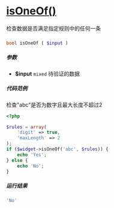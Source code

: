 [isOneOf()](http://twinh.github.com/widget/api/isOneOf)
=======================================================

检查数据是否满足指定规则中的任何一条

### 
```php
bool isOneOf ( $input )
```

##### 参数
* **$input** `mixed` 待验证的数据

##### 代码范例
检查"abc"是否为数字且最大长度不超过2
```php
<?php

$rules = array(
    'digit' => true,
    'maxLength' => 2
);
if ($widget->isOneOf('abc', $rules)) {
    echo 'Yes';
} else {
    echo 'No';
}
```
##### 运行结果
```php
'No'
```

